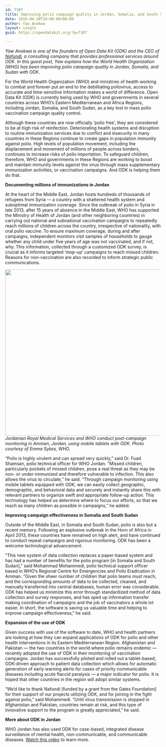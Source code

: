 ```yaml
---
id: 7107
title: Improving polio campaign quality in Jordan, Somalia, and South Sudan
date: 2016-04-20T10:00:00+00:00
author: Yaw Anokwa
layout: single
guid: https://opendatakit.org/?p=7107

---
```

_Yaw Anokwa is one of the founders of Open Data Kit (ODK) and the CEO of [Nafundi](https://nafundi.com), a consulting company that provides professional services around ODK. In this guest post, Yaw explains how the World Health Organization (WHO) has been improving polio campaign quality in Jordan, Somalia, and Sudan with ODK._

For the World Health Organization (WHO) and ministries of health working to combat and forever put an end to the debilitating poliovirus, access to accurate and time-sensitive information makes a world of difference. Open Data Kit (ODK) is currently being used by WHO and governments in several countries across WHO&#8217;s Eastern Mediterranean and Africa Regions, including Jordan, Somalia, and South Sudan, as a key tool in mass polio vaccination campaign quality control.

Although these countries are now officially &#8216;polio free&#8217;, they are considered to be at high risk of reinfection. Deteriorating health systems and disruption to routine immunization services due to conflict and insecurity in many countries in these Regions continue to create gaps in population immunity against polio. High levels of population movement, including the displacement and movement of millions of people across borders, continues to increase risks of polio importation. To safeguard children, therefore, WHO and governments in these Regions are working to boost and maintain immunity levels against the virus through mass supplementary immunization activities, or vaccination campaigns. And ODK is helping them do that.

**Documenting millions of immunizations in Jordan**

At the heart of the Middle East, Jordan hosts hundreds of thousands of refugees from Syria &#8212; a country with a shattered health system and suboptimal immunization coverage. Since the outbreak of polio in Syria in late 2013, after 15 years of absence in the Middle East, WHO has supported the Ministry of Health of Jordan (and other neighboring countries) in carrying out national and subnational vaccination campaigns to repeatedly reach millions of children across the country, irrespective of nationality, with oral polio vaccine. To ensure maximum coverage, during and after campaigns, independent monitors visit samples of households to gauge whether any child under five years of age was not vaccinated, and if not, why. This information, collected through a customized ODK survey, is crucial as it informs targeted &#8216;mop-up&#8217; campaigns to reach missed children. Reasons for non-vaccination are also recorded to inform strategic public communications.

<img src="/assets/wp-content/uploads/2016/04/who-jordan.jpg" width="538" />_Jordanian Royal Medical Services and WHO conduct post-campaign monitoring in Amman, Jordan, using mobile tablets with ODK. Photo courtesy of Emma Sykes, WHO._

“Polio is highly virulent and can spread very quickly,” said Dr. Fuad Shamsan, polio technical officer for WHO Jordan. “Missed children, particularly pockets of missed children, pose a real threat as they may be non- or under-immunized and therefore vulnerable to infection. This also allows the virus to circulate,” he said. “Through campaign monitoring using mobile tablets equipped with ODK, we can easily collect geographic, demographic, and behavioral data and securely and instantly share this with relevant partners to organize swift and appropriate follow-up action. This technology has helped us determine where to focus our efforts, so that we reach as many children as possible in campaigns,” he added.

**Improving campaign effectiveness in Somalia and South Sudan**

Outside of the Middle East, in Somalia and South Sudan, polio is also but a recent memory. Following an explosive outbreak in the Horn of Africa in April 2013, these countries have remained on high alert, and have continued to conduct repeat campaigns and rigorous monitoring. ODK has been a welcome technological advancement.

“This new system of data collection replaces a paper-based system and has had a number of benefits for the polio program [in Somalia and South Sudan],” said Mohammad Mohammedi, polio technical support officer based in WHO&#8217;s Regional Centre for Emergencies and Polio Eradication in Amman. “Given the sheer number of children that polio teams must reach, and the corresponding amounts of data to be collected, cleaned, and manually transferred into central databases, human error was considerable. ODK has helped us minimize this error through standardized method of data collection and survey responses, and has sped up information transfer making coordination of campaigns and the job of vaccinators a whole lot easier. In short, the software is saving us valuable time and helping to improve campaign effectiveness,” he said.

**Expansion of the use of ODK**

Given success with use of the software to date, WHO and health partners are looking at how they can expand applications of ODK for polio and other health interventions in its Eastern Mediterranean Region. Afghanistan and Pakistan &#8212; the two countries in the world where polio remains endemic &#8212; recently adopted the use of ODK in their monitoring of vaccination campaigns. Jordan has successfully piloted and rolled out a tablet-based, ODK-driven approach to patient data collection which allows for automatic generation of early warning alerts for cases of priority communicable diseases including acute flaccid paralysis &#8212; a major indicator for polio. It is hoped that other countries in the region will adopt similar systems.

“We&#8217;d like to thank Nafundi [funded by a grant from the Gates Foundation] for their support of our projects utilizing ODK, and for joining in the fight against polio,” said Mohammedi. “Until virus transmission is stopped in Afghanistan and Pakistan, countries remain at risk, and this type of innovative support to the program is greatly appreciated,” he said.

**More about ODK in Jordan**

WHO Jordan has also used ODK for case-based, integrated disease surveillance of mental health, non-communicable, and communicable diseases. [Watch this video](https://www.youtube.com/embed/zROyvrvt-zk) to learn more.
